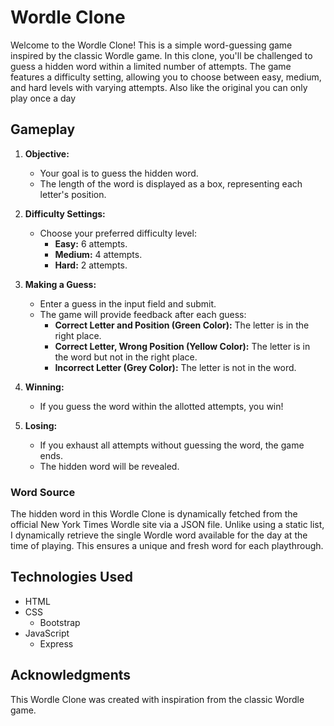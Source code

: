 # Wordle Clone

Welcome to the Wordle Clone! This is a simple word-guessing game inspired by the classic Wordle game. In this clone, you'll be challenged to guess a hidden word within a limited number of attempts. The game features a difficulty setting, allowing you to choose between easy, medium, and hard levels with varying attempts. Also like the original you can only play once a day


## Gameplay

1. **Objective:**
   - Your goal is to guess the hidden word.
   - The length of the word is displayed as a box, representing each letter's position.

2. **Difficulty Settings:**
   - Choose your preferred difficulty level:
     - **Easy:** 6 attempts.
     - **Medium:** 4 attempts.
     - **Hard:** 2 attempts.

3. **Making a Guess:**
   - Enter a guess in the input field and submit.
   - The game will provide feedback after each guess:
     - **Correct Letter and Position (Green Color):** The letter is in the right place.
     - **Correct Letter, Wrong Position (Yellow Color):** The letter is in the word but not in the right place.
     - **Incorrect Letter (Grey Color):** The letter is not in the word.

4. **Winning:**
   - If you guess the word within the allotted attempts, you win!

5. **Losing:**
   - If you exhaust all attempts without guessing the word, the game ends.
   - The hidden word will be revealed.


### Word Source

The hidden word in this Wordle Clone is dynamically fetched from the official New York Times Wordle site via a JSON file. Unlike using a static list, I dynamically retrieve the single Wordle word available for the day at the time of playing. This ensures a unique and fresh word for each playthrough.

## Technologies Used

- HTML
- CSS
   - Bootstrap
- JavaScript
   - Express

## Acknowledgments

This Wordle Clone was created with inspiration from the classic Wordle game.

